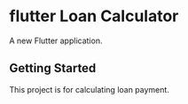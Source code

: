 # flutter Loan Calculator

A new Flutter application.

## Getting Started

This project is for calculating loan payment.

